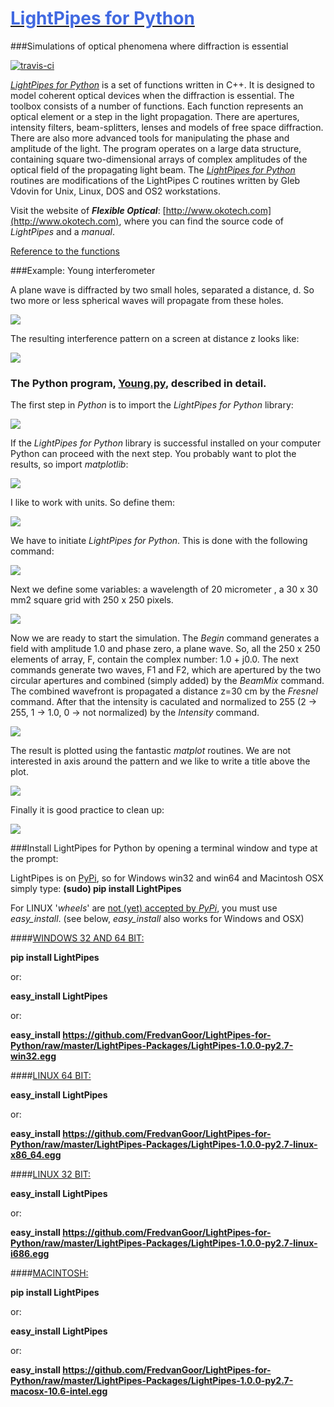<a href="http://pythonhosted.org/LightPipes/" target="_blank"><h1><font color= "#4169E1"> LightPipes for Python</font></h1></a>

###Simulations of optical phenomena where diffraction is essential

[![travis-ci](https://api.travis-ci.org/opticspy/lightpipes.svg)](https://travis-ci.org/opticspy/lightpipes)

<a href="http://pythonhosted.org/LightPipes/" target="_blank">*LightPipes for Python*</a> is a set of functions written in C++. It is designed to model coherent optical devices when the diffraction is essential. The toolbox consists of a number of functions. Each function represents an optical element or a step in the light propagation. There are apertures, intensity filters, beam-splitters, lenses and models of free space diffraction. There are also more advanced tools for manipulating the phase and amplitude of the light. The program operates on a large data structure, containing square two-dimensional arrays of complex amplitudes of the optical field of the propagating light beam.
The <a href="http://pythonhosted.org/LightPipes/" target="_blank">*LightPipes for Python*</a> routines are modifications of the LightPipes C routines written by Gleb Vdovin for Unix, Linux, DOS and OS2 workstations.

Visit the website of ***Flexible Optical***: [http://www.okotech.com](http://www.okotech.com), where you can find the source code of *LightPipes* and a *manual*. 

<a href="http://pythonhosted.org/LightPipes/LightPipes-methods.html" target="_blank">Reference to the functions</a>

###Example: Young interferometer

A plane wave is diffracted by two small holes, separated a distance, d. So two more or less spherical waves will propagate from these holes.

![](img/twoholesSetUp.png)

The resulting interference pattern on a screen at distance z looks like:

![](img/twoholesPattern.png)

### The Python program, [Young.py](Examples/Interference/Young.py), described in detail.
The first step in *Python* is to import the *LightPipes for Python* library:

![](img/twoholes1.png)
	
If the *LightPipes for Python* library is successful installed on your computer Python can proceed with the next step.
You probably want to plot the results, so import *matplotlib*:

![](img/twoholes2.png)

I like to work with units. So define them:

![](img/twoholes3.png)

We have to initiate *LightPipes for Python*. This is done with the following command:

![](img/twoholes4.png)

Next we define some variables: a wavelength of 20 micrometer , a 30 x 30 mm2 square grid with 250 x 250 pixels.

![](img/twoholes5.png)

Now we are ready to start the simulation. The *Begin* command generates a field with amplitude 1.0 and phase zero, a plane wave. So, all the 250 x 250 elements of array, F, contain the complex number: 1.0 + j0.0.
The next commands generate two waves, F1 and F2, which are apertured by the two circular apertures and combined (simply added) by the *BeamMix* command. The combined wavefront is propagated a distance z=30 cm by the *Fresnel* command. After that the intensity is caculated and normalized to 255 (2 -> 255, 1 -> 1.0, 0 -> not normalized) by the *Intensity* command.

![](img/twoholes6.png)

The result is plotted using the fantastic *matplot* routines. We are not interested in axis around the pattern and we like to write a title above the plot.

![](img/twoholes7.png)

Finally it is good practice to clean up:

![](img/twoholes8.png)

###Install LightPipes for Python by opening a terminal window and type at the prompt:

LightPipes is on [PyPi](https://pypi.python.org/pypi/LightPipes/), so for Windows win32 and win64 and Macintosh OSX simply type: **(sudo) pip install LightPipes**

For LINUX '*wheels*' are [not (yet) accepted by *PyPi*](http://pythonwheels.com/), you must use *easy\_install*. (see below, *easy_install* also works for Windows and OSX) 

####[WINDOWS 32 AND 64 BIT:](LightPipes-Packages)

**pip install LightPipes**

or:


**easy_install LightPipes**

or:

**easy_install https://github.com/FredvanGoor/LightPipes-for-Python/raw/master/LightPipes-Packages/LightPipes-1.0.0-py2.7-win32.egg**

####[LINUX 64 BIT:](LightPipes-Packages)


**easy_install LightPipes**

or:

**easy\_install https://github.com/FredvanGoor/LightPipes-for-Python/raw/master/LightPipes-Packages/LightPipes-1.0.0-py2.7-linux-x86_64.egg**

####[LINUX 32 BIT:](LightPipes-Packages)


**easy_install LightPipes**

or:

**easy_install https://github.com/FredvanGoor/LightPipes-for-Python/raw/master/LightPipes-Packages/LightPipes-1.0.0-py2.7-linux-i686.egg**

####[MACINTOSH:](LightPipes-Packages)

**pip install LightPipes**

or:

**easy_install LightPipes**

or:

**easy_install https://github.com/FredvanGoor/LightPipes-for-Python/raw/master/LightPipes-Packages/LightPipes-1.0.0-py2.7-macosx-10.6-intel.egg**
